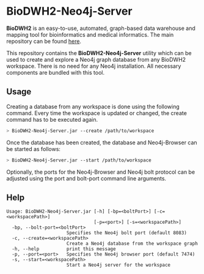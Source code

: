 # BioDWH2-Neo4j-Server
**BioDWH2** is an easy-to-use, automated, graph-based data warehouse and mapping tool for bioinformatics and medical informatics. The main repository can be found [here](https://github.com/BioDWH2/BioDWH2).

This repository contains the **BioDWH2-Neo4j-Server** utility which can be used to create and explore a Neo4j graph database from any BioDWH2 workspace. There is no need for any Neo4j installation. All necessary components are bundled with this tool.

## Usage
Creating a database from any workspace is done using the following command. Every time the workspace is updated or changed, the create command has to be executed again.
~~~BASH
> BioDWH2-Neo4j-Server.jar --create /path/to/workspace
~~~

Once the database has been created, the database and Neo4j-Browser can be started as follows:
~~~BASH
> BioDWH2-Neo4j-Server.jar --start /path/to/workspace
~~~

Optionally, the ports for the Neo4j-Browser and Neo4j bolt protocol can be adjusted using the port and bolt-port command line arguments.

## Help
~~~
Usage: BioDWH2-Neo4j-Server.jar [-h] [-bp=<boltPort>] [-c=<workspacePath>]
                                [-p=<port>] [-s=<workspacePath>]
  -bp, --bolt-port=<boltPort>
                      Specifies the Neo4j bolt port (default 8083)
  -c, --create=<workspacePath>
                      Create a Neo4j database from the workspace graph
  -h, --help          print this message
  -p, --port=<port>   Specifies the Neo4j browser port (default 7474)
  -s, --start=<workspacePath>
                      Start a Neo4j server for the workspace
~~~